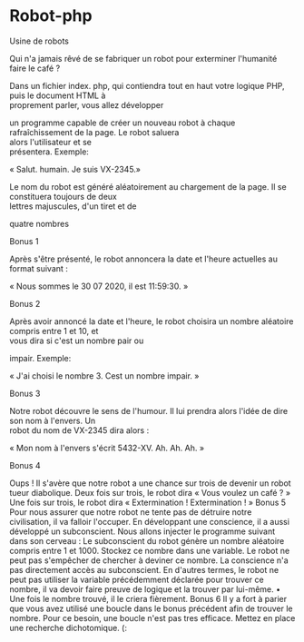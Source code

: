 # Robot-php

Usine de robots  

Qui n'a jamais rêvé de se fabriquer un robot pour exterminer l'humanité faire le café ?  

Dans un fichier index. php, qui contiendra tout en haut votre logique PHP, puis le document HTML à  
proprement parler, vous allez développer  

un programme capable de créer un nouveau robot à chaque rafraîchissement de la page. Le robot saluera  
alors l'utilisateur et se  
présentera. Exemple:  

« Salut. humain. Je suis VX-2345.»  

Le nom du robot est généré aléatoirement au chargement de la page. Il se constituera toujours de deux  
lettres majuscules, d'un tiret et de  

quatre nombres  

Bonus 1  

Après s'être présenté, le robot annoncera la date et l'heure actuelles au format suivant :  

« Nous sommes le 30 07 2020, il est 11:59:30. »  

Bonus 2  

Après avoir annoncé la date et l'heure, le robot choisira un nombre aléatoire compris entre 1 et 10, et  
vous dira si c'est un nombre pair ou  

impair. Exemple:  

« J'ai choisi le nombre 3. Cest un nombre impair. »  

Bonus 3  

Notre robot découvre le sens de l'humour. Il lui prendra alors l'idée de dire son nom à l'envers. Un  
robot du nom de VX-2345 dira alors :  

« Mon nom à l'envers s'écrit 5432-XV. Ah. Ah. Ah. »  
  
    


Bonus 4  

Oups ! Il s'avère que notre robot a une chance sur trois de devenir un robot tueur diabolique.
Deux fois sur trois, le robot dira « Vous voulez un café ? »
Une fois sur trois, le robot dira « Extermination ! Extermination ! »
Bonus 5
Pour nous assurer que notre robot ne tente pas de détruire notre civilisation, il va falloir l'occuper.
En développant une conscience, il a aussi développé un subconscient. Nous allons injecter le programme suivant dans son cerveau :
Le subconscient du robot génère un nombre aléatoire compris entre 1 et 1000. Stockez ce nombre dans une variable.
Le robot ne peut pas s'empêcher de chercher à deviner ce nombre. La conscience n'a pas directement accès au subconscient. En
d'autres termes, le robot ne peut pas utiliser la variable précédemment déclarée pour trouver ce nombre, il va devoir faire preuve de
logique et la trouver par lui-même.
• Une fois le nombre trouvé, il le criera fièrement.
Bonus 6
Il y a fort à parier que vous avez utilisé une boucle dans le bonus précédent afin de trouver le nombre. Pour ce besoin, une boucle n'est pas
tres efficace. Mettez en place une recherche dichotomique. (: